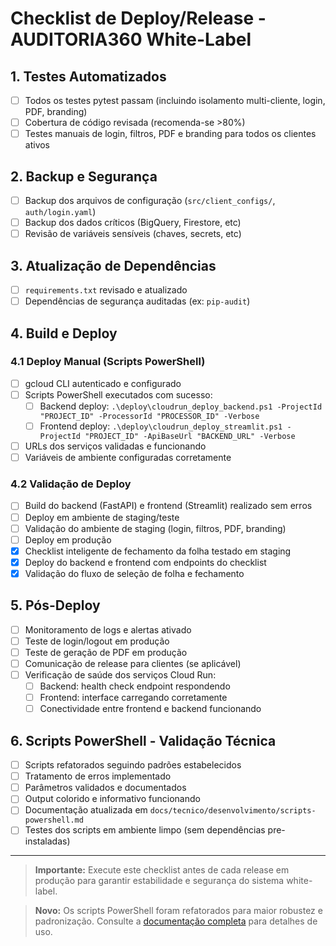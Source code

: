 # Checklist de Deploy/Release - AUDITORIA360 White-Label

## 1. Testes Automatizados

- [ ] Todos os testes pytest passam (incluindo isolamento multi-cliente, login, PDF, branding)
- [ ] Cobertura de código revisada (recomenda-se >80%)
- [ ] Testes manuais de login, filtros, PDF e branding para todos os clientes ativos

## 2. Backup e Segurança

- [ ] Backup dos arquivos de configuração (`src/client_configs/`, `auth/login.yaml`)
- [ ] Backup dos dados críticos (BigQuery, Firestore, etc)
- [ ] Revisão de variáveis sensíveis (chaves, secrets, etc)

## 3. Atualização de Dependências

- [ ] `requirements.txt` revisado e atualizado
- [ ] Dependências de segurança auditadas (ex: `pip-audit`)

## 4. Build e Deploy

### 4.1 Deploy Manual (Scripts PowerShell)

- [ ] gcloud CLI autenticado e configurado
- [ ] Scripts PowerShell executados com sucesso:
  - [ ] Backend deploy: `.\deploy\cloudrun_deploy_backend.ps1 -ProjectId "PROJECT_ID" -ProcessorId "PROCESSOR_ID" -Verbose`
  - [ ] Frontend deploy: `.\deploy\cloudrun_deploy_streamlit.ps1 -ProjectId "PROJECT_ID" -ApiBaseUrl "BACKEND_URL" -Verbose`
- [ ] URLs dos serviços validadas e funcionando
- [ ] Variáveis de ambiente configuradas corretamente

### 4.2 Validação de Deploy

- [ ] Build do backend (FastAPI) e frontend (Streamlit) realizado sem erros
- [ ] Deploy em ambiente de staging/teste
- [ ] Validação do ambiente de staging (login, filtros, PDF, branding)
- [ ] Deploy em produção
- [x] Checklist inteligente de fechamento da folha testado em staging
- [x] Deploy do backend e frontend com endpoints do checklist
- [x] Validação do fluxo de seleção de folha e fechamento

## 5. Pós-Deploy

- [ ] Monitoramento de logs e alertas ativado
- [ ] Teste de login/logout em produção
- [ ] Teste de geração de PDF em produção
- [ ] Comunicação de release para clientes (se aplicável)
- [ ] Verificação de saúde dos serviços Cloud Run:
  - [ ] Backend: health check endpoint respondendo
  - [ ] Frontend: interface carregando corretamente
  - [ ] Conectividade entre frontend e backend funcionando

## 6. Scripts PowerShell - Validação Técnica

- [ ] Scripts refatorados seguindo padrões estabelecidos
- [ ] Tratamento de erros implementado
- [ ] Parâmetros validados e documentados
- [ ] Output colorido e informativo funcionando
- [ ] Documentação atualizada em `docs/tecnico/desenvolvimento/scripts-powershell.md`
- [ ] Testes dos scripts em ambiente limpo (sem dependências pre-instaladas)

---

> **Importante:** Execute este checklist antes de cada release em produção para garantir estabilidade e segurança do sistema white-label.

> **Novo:** Os scripts PowerShell foram refatorados para maior robustez e padronização. Consulte a [documentação completa](../desenvolvimento/scripts-powershell.md) para detalhes de uso.
